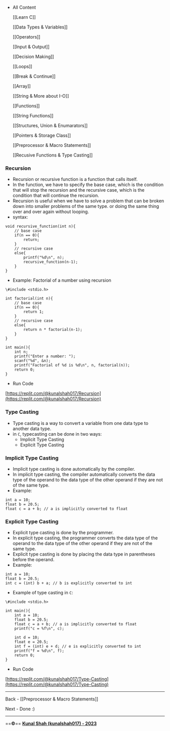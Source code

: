 - All Content
    
    [[Learn C]]
    
    [[Data Types & Variables]]
    
    [[Operators]]
    
    [[Input & Output]]
    
    [[Decision Making]]
    
    [[Loops]]
    
    [[Break & Continue]]
    
    [[Array]]
    
    [[String & More about I-O]]
    
    [[Functions]]
    
    [[String Functions]]
    
    [[Structures, Union & Enumarators]]
    
    [[Pointers & Storage Class]]
    
    [[Preprocessor & Macro Statements]]
    
    [[Recusive Functions & Type Casting]]
    

### Recursion

- Recursion or recursive function is a function that calls itself.
- In the function, we have to specify the base case, which is the condition that will stop the recursion and the recursive case, which is the condition that will continue the recursion.
- Recursion is useful when we have to solve a problem that can be broken down into smaller problems of the same type. or doing the same thing over and over again without looping.
- syntax:

```
void recursive_function(int n){
    // base case
    if(n == 0){
        return;
    }
    // recursive case
    else{
        printf("%d\n", n);
        recursive_function(n-1);
    }
}
```

- Example: Factorial of a number using recursion

```
\#include <stdio.h>

int factorial(int n){
    // base case
    if(n == 0){
        return 1;
    }
    // recursive case
    else{
        return n * factorial(n-1);
    }
}

int main(){
    int n;
    printf("Enter a number: ");
    scanf("%d", &n);
    printf("Factorial of %d is %d\n", n, factorial(n));
    return 0;
}
```

- Run Code

[https://replit.com/@kunalshah017/Recursion](https://replit.com/@kunalshah017/Recursion)

### Type Casting

- Type casting is a way to convert a variable from one data type to another data type.
- in `C`, typecasting can be done in two ways:
    - Implicit Type Casting
    - Explicit Type Casting

### Implicit Type Casting

- Implicit type casting is done automatically by the compiler.
- In implicit type casting, the compiler automatically converts the data type of the operand to the data type of the other operand if they are not of the same type.
- Example:

```
int a = 10;
float b = 20.5;
float c = a + b; // a is implicitly converted to float
```

### Explicit Type Casting

- Explicit type casting is done by the programmer.
- In explicit type casting, the programmer converts the data type of the operand to the data type of the other operand if they are not of the same type.
- Explicit type casting is done by placing the data type in parentheses before the operand.
- Example:

```
int a = 10;
float b = 20.5;
int c = (int) b + a; // b is explicitly converted to int
```

- Example of type casting in `C`:

```
\#include <stdio.h>

int main(){
    int a = 10;
    float b = 20.5;
    float c = a + b; // a is implicitly converted to float
    printf("c = %f\n", c);

    int d = 10;
    float e = 20.5;
    int f = (int) e + d; // e is explicitly converted to int
    printf("f = %d\n", f);
    return 0;
}
```

- Run Code

[https://replit.com/@kunalshah017/Type-Casting](https://replit.com/@kunalshah017/Type-Casting)

  

---

Back - [[Preprocessor & Macro Statements]]

Next - Done :)

---

==**©️**== [**Kunal Shah (kunalshah017) - 2023**](https://kunalshah017.vercel.app/)